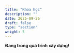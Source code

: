 ```yaml
---
title: "Khóa học"
description: ""
date: 2025-09-26
draft: false
type: "section"
weight: 5
---
```


**Đang trong quá trình xây dựng!**

<!-- # Khóa học -->

<!-- > **⚠️ Đang trong quá trình xây dựng!** -->
<!-- 
Chào mừng bạn đến với bộ khóa học toàn diện của chúng tôi! Chúng tôi cung cấp các khóa học được thiết kế khoa học để giúp bạn phát triển toàn diện về mọi mặt của cuộc sống.

## 🎯 Tầm nhìn

Chúng tôi tin rằng mỗi người đều có tiềm năng vô hạn để phát triển và thành công. Thông qua các khóa học được thiết kế cẩn thận, chúng tôi giúp bạn khám phá và phát huy tiềm năng đó.

## 📚 Các nhóm khóa học

### 🧘‍♀️ [Nội tâm](/khoa-hoc/noi-tam/)
Phát triển bản thân từ bên trong, kiến tạo an vui và hạnh phúc
- **WNT1**: Thấu hiểu nội tâm - Kiến tạo an vui
- **WNT2**: 7 Bố thí quan trọng đời người

### 💪 [Sức khỏe](/khoa-hoc/suc-khoe/)
Chăm sóc và nâng cao sức khỏe toàn diện
- **WSK1**: Thấu hiểu sức khỏe
- **WSK2**: Thấu hiểu tư duy
- **WSK3**: Hành trình 21 ngày thay gân đổi cốt

### ❤️ [Mối quan hệ](/khoa-hoc/moi-quan-he/)
Xây dựng và phát triển các mối quan hệ tích cực
- **WQH1**: Thấu hiểu yêu thương
- **WQH2**: Nhận thức đủ đầy về con người

### 💰 [Tài chính](/khoa-hoc/tai-chinh/)
Quản lý tài chính, phát triển kinh doanh và đầu tư
- **WTC1**: Thấu hiểu tài chính
- **WTC2**: Nhận thức đủ đầy về tài chính - kinh doanh - đầu tư
- **FTC1**: 12 bước thấu suốt
- **FTC2**: Phát triển doanh nghiệp xã hội

## 🌟 Đặc điểm nổi bật

### ✅ Phương pháp học tập hiện đại
- Học online linh hoạt
- Kết hợp lý thuyết và thực hành
- Hỗ trợ cộng đồng học tập
- Theo dõi tiến bộ cá nhân

### ✅ Nội dung chất lượng cao
- Được thiết kế bởi chuyên gia
- Cập nhật thường xuyên
- Áp dụng thực tế cao
- Phù hợp với người Việt

### ✅ Hỗ trợ toàn diện
- Tài liệu học tập đầy đủ
- Hỗ trợ từ giảng viên
- Cộng đồng học viên
- Chứng chỉ hoàn thành

## 🚀 Lộ trình học tập khuyến nghị

### Giai đoạn 1: Nền tảng (2-3 tháng).
1. **WNT1** - Thấu hiểu nội tâm
2. **WSK1** - Thấu hiểu sức khỏe
3. **WQH1** - Thấu hiểu yêu thương
4. **WTC1** - Thấu hiểu tài chính

### Giai đoạn 2: Phát triển (3-4 tháng)
1. **WNT2** - 7 Bố thí quan trọng
2. **WSK2** - Thấu hiểu tư duy
3. **WQH2** - Nhận thức về con người
4. **WTC2** - Tài chính - kinh doanh - đầu tư

### Giai đoạn 3: Chuyên sâu (2-3 tháng)
1. **WSK3** - Hành trình 21 ngày
2. **FTC1** - 12 bước thấu suốt
3. **FTC2** - Doanh nghiệp xã hội

## 📈 Kết quả đạt được

Sau khi hoàn thành các khóa học, bạn sẽ:

- **Phát triển toàn diện**: Cân bằng mọi mặt của cuộc sống
- **Tự tin hơn**: Có kiến thức và kỹ năng vững chắc
- **Thành công hơn**: Đạt được mục tiêu cá nhân và nghề nghiệp
- **Hạnh phúc hơn**: Có cuộc sống ý nghĩa và viên mãn
- **Tạo tác động**: Đóng góp tích cực cho xã hội

## 🎓 Chứng chỉ và công nhận

- Chứng chỉ hoàn thành cho từng khóa học
- Chứng chỉ tổng hợp khi hoàn thành tất cả khóa học
- Công nhận từ cộng đồng chuyên môn
- Hỗ trợ kết nối và phát triển nghề nghiệp

## 🤝 Cộng đồng học tập

Tham gia cộng đồng học viên để:
- Chia sẻ kinh nghiệm và bài học
- Hỗ trợ lẫn nhau trong quá trình học
- Kết nối với những người cùng chí hướng
- Tham gia các hoạt động và sự kiện

## 🚀 Bắt đầu ngay

Hãy chọn khóa học phù hợp với nhu cầu hiện tại của bạn và bắt đầu hành trình phát triển bản thân ngay hôm nay!

---

**"Đầu tư vào bản thân là khoản đầu tư tốt nhất bạn có thể thực hiện."** - Warren Buffett -->
